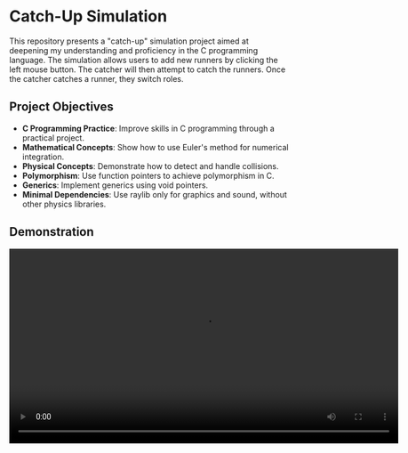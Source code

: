 
# Catch-Up Simulation

This repository presents a "catch-up" simulation project aimed at deepening my understanding and proficiency in the C programming language. The simulation allows users to add new runners by clicking the left mouse button. The catcher will then attempt to catch the runners. Once the catcher catches a runner, they switch roles.

## Project Objectives

- **C Programming Practice**: Improve skills in C programming through a practical project.
- **Mathematical Concepts**: Show how to use Euler's method for numerical integration.
- **Physical Concepts**: Demonstrate how to detect and handle collisions.
- **Polymorphism**: Use function pointers to achieve polymorphism in C.
- **Generics**: Implement generics using void pointers.
- **Minimal Dependencies**: Use raylib only for graphics and sound, without other physics libraries.

## Demonstration

<video src="https://github.com/vasiliy-klyotskin/catch-up-simulation/blob/main/catch-up.mp4" width="700">

## Installation and Usage

### Prerequisites

- [raylib](https://www.raylib.com/) library
- [pkg-config](https://www.freedesktop.org/wiki/Software/pkg-config/) tool

### Steps

1. Install raylib and pkg-config using Homebrew:
   ```sh
   brew install raylib
   brew install pkg-config
   ```

2. Clone the repository:
   ```sh
   git clone https://github.com/yourusername/catch-up-simulation.git
   ```

3. Navigate to the project directory:
   ```sh
   cd catch-up-simulation
   ```

4. Build and run the project using `make`:
   ```sh
   make run
   ```

   The `Makefile` uses `pkg-config` for managing compiler and linker flags for raylib.

## Contribution

Contributions are welcome! Please fork this repository and submit pull requests.
